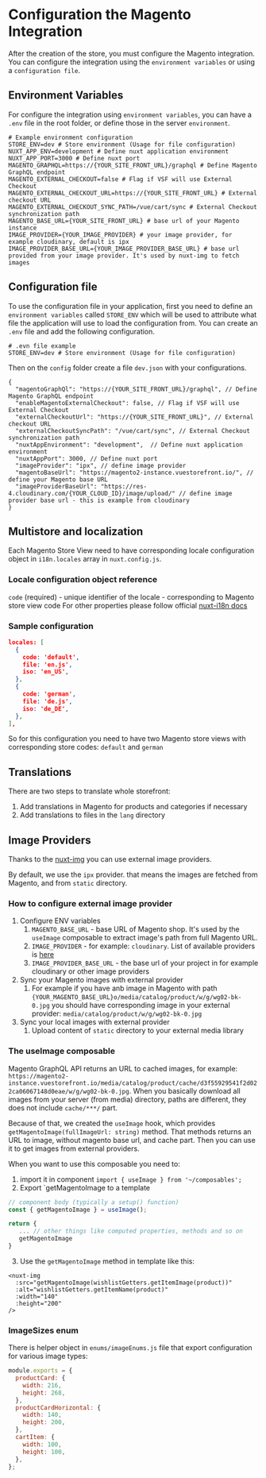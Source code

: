 # Configuration the Magento Integration

After the creation of the store, you must configure the Magento integration. You can configure the integration using the `environment variables` or using a `configuration file`.

## Environment Variables

For configure the integration using `environment variables`, you can have a `.env` file in the root folder, or define those in the server `environment`.

```dotenv
# Example environment configuration
STORE_ENV=dev # Store environment (Usage for file configuration)
NUXT_APP_ENV=development # Define nuxt application environment
NUXT_APP_PORT=3000 # Define nuxt port
MAGENTO_GRAPHQL=https://{YOUR_SITE_FRONT_URL}/graphql # Define Magento GraphQL endpoint
MAGENTO_EXTERNAL_CHECKOUT=false # Flag if VSF will use External Checkout
MAGENTO_EXTERNAL_CHECKOUT_URL=https://{YOUR_SITE_FRONT_URL} # External checkout URL
MAGENTO_EXTERNAL_CHECKOUT_SYNC_PATH=/vue/cart/sync # External Checkout synchronization path
MAGENTO_BASE_URL={YOUR_SITE_FRONT_URL} # base url of your Magento instance
IMAGE_PROVIDER={YOUR_IMAGE_PROVIDER} # your image provider, for example cloudinary, default is ipx
IMAGE_PROVIDER_BASE_URL={YOUR_IMAGE_PROVIDER_BASE_URL} # base url provided from your image provider. It's used by nuxt-img to fetch images
```

## Configuration file

To use the configuration file in your application, first you need to define an `environment variables` called `STORE_ENV` which will be used to attribute what file the application will use to load the configuration from. You can create an `.env` file and add the following configuration.

```dotenv
# .evn file example
STORE_ENV=dev # Store environment (Usage for file configuration)
```

Then on the `config` folder create a file `dev.json` with your configurations.

```json5
{
  "magentoGraphQl": "https://{YOUR_SITE_FRONT_URL}/graphql", // Define Magento GraphQL endpoint
  "enableMagentoExternalCheckout": false, // Flag if VSF will use External Checkout
  "externalCheckoutUrl": "https://{YOUR_SITE_FRONT_URL}", // External checkout URL
  "externalCheckoutSyncPath": "/vue/cart/sync", // External Checkout synchronization path
  "nuxtAppEnvironment": "development",  // Define nuxt application environment
  "nuxtAppPort": 3000, // Define nuxt port
  "imageProvider": "ipx", // define image provider
  "magentoBaseUrl": "https://magento2-instance.vuestorefront.io/", // define your Magento base URL
  "imageProviderBaseUrl": "https://res-4.cloudinary.com/{YOUR_CLOUD_ID}/image/upload/" // define image provider base url - this is example from cloudinary
}
```

## Multistore and localization

Each Magento Store View need to have corresponding locale configuration object in `i18n.locales` array in `nuxt.config.js`.

### Locale configuration object reference

`code` (required) - unique identifier of the locale - corresponding to Magento store view code
For other properties please follow official [nuxt-i18n docs](https://i18n.nuxtjs.org/options-reference#locales)

### Sample configuration

```json
locales: [
  {
    code: 'default',
    file: 'en.js',
    iso: 'en_US',
  },
  {
    code: 'german',
    file: 'de.js',
    iso: 'de_DE',
  },
],
  ```
So for this configuration you need to have two Magento store views with corresponding store codes: `default` and `german`

## Translations

There are two steps to translate whole storefront:
1. Add translations in Magento for products and categories if necessary
2. Add translations to files in the `lang` directory


## Image Providers
Thanks to the [nuxt-img](https://image.nuxtjs.org/) you can use external image providers.

By default, we use the `ipx` provider. that means the images are fetched from Magento, and from `static` directory.

### How to configure external image provider

1. Configure ENV variables
   1. `MAGENTO_BASE_URL` - base URL of Magento shop. It's used by the `useImage` composable to extract image's path from full Magento URL.
   2. `IMAGE_PROVIDER` - for example: `cloudinary`. List of available providers is [here](https://image.nuxtjs.org/getting-started/providers)
   3. `IMAGE_PROVIDER_BASE_URL` - the base url of your project in for example cloudinary or other image providers
2. Sync your Magento images with external provider
   1. For example if you have anb image in Magento with path `{YOUR_MAGENTO_BASE_URL}o/media/catalog/product/w/g/wg02-bk-0.jpg`
   you should have corresponding image in your external provider: `media/catalog/product/w/g/wg02-bk-0.jpg`
3. Sync your local images with external provider
   1. Upload content of `static` directory to your external media library

### The useImage composable

Magento GraphQL API returns an URL to cached images, for example: `https://magento2-instance.vuestorefront.io/media/catalog/product/cache/d3f55929541f2d022ca06067148d0eae/w/g/wg02-bk-0.jpg`.
When you basically download all images from your server (from media) directory, paths are different, they does not include `cache/***/` part.

Because of that, we created the `useImage` hook, which provides `getMagentoImage(fullImageUrl: string)` method.
That methods returns an URL to image, without magento base url, and cache part. Then you can use it to get images from external providers.


When you want to use this composable you need to:

1. import it in component
`import { useImage } from '~/composables';`
2. Export `getMagentoImage to a template
```javascript
// component body (typically a setup() function)
const { getMagentoImage } = useImage();

return {
   ... // other things like computed properties, methods and so on
   getMagentoImage
}
```
3. Use the `getMagentoImage` method in template like this:
```vue
<nuxt-img
  :src="getMagentoImage(wishlistGetters.getItemImage(product))"
  :alt="wishlistGetters.getItemName(product)"
  :width="140"
  :height="200"
/>
```

### ImageSizes enum
There is helper object in `enums/imageEnums.js` file that export configuration for various image types:
```javascript
module.exports = {
  productCard: {
    width: 216,
    height: 268,
  },
  productCardHorizontal: {
    width: 140,
    height: 200,
  },
  cartItem: {
    width: 100,
    height: 100,
  },
};

```
